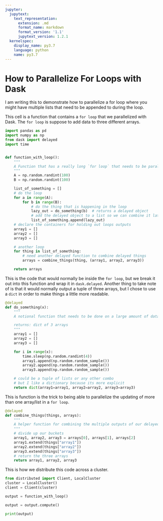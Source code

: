 ```yaml
---
jupyter:
  jupytext:
    text_representation:
      extension: .md
      format_name: markdown
      format_version: '1.1'
      jupytext_version: 1.2.1
  kernelspec:
    display_name: py3.7
    language: python
    name: py3.7
---
```


# How to Parallelize For Loops with Dask

I am writing this to demonstrate how to parallelize a for loop where you might have multiple lists that
need to be appended to during the loop. 

This cell is a function that contains a `for loop` that we parallelized with Dask. The `for loop` is suppose
to add data to three different arrays.

```python
import pandas as pd
import numpy as np
from dask import delayed
import time


def function_with_loop():
    """
    A Function that has a really long `for loop` that needs to be parallelized
    """
    A = np.random.randint(100)
    B = np.random.randint(100)

    list_of_something = []
    # do the loop
    for a in range(A):
        for b in range(B):
            # do the thing that is happening in the loop
            lazy_out = do_something(b)  # returns a delayed object
            # add the delayed object to a list so we can combine it later
            list_of_something.append(lazy_out)
    # declare the containers for holding out loops outputs
    array1 = []
    array2 = []
    array3 = []

    # another loop
    for thing in list_of_something:
        # need another delayed function to combine delayed things
        arrays = combine_things(thing, (array1, array2, array3))

    return arrays
```

This is the code that would normally be inside the `for loop`, but we break it out into 
this function and wrap it in `dask.delayed`. Another thing to take note of is that it
would normally output a tuple of three arrays, but I chose to use a `dict` in order to
make things a little more readable. 

```python
@delayed
def do_something(x):
    """
    A notional function that needs to be done on a large amount of data

    returns: dict of 3 arrays
    """
    array1 = []
    array2 = []
    array3 = []

    for i in range(x):
        time.sleep(np.random.randint(4))
        array1.append(np.random.random_sample())
        array2.append(np.random.random_sample())
        array3.append(np.random.random_sample())

    # could be a tuple of lists or any other combo
    # but I like a dictionary because its more explicit
    return dict(array1=array1, array2=array2, array3=array3)
```

This is function is the trick to being able to parallelize the updating of more than one array/list in
a `for loop`. 

```python
@delayed
def combine_things(things, arrays):
    """
    A helper function for combining the multiple outputs of our delayed function
    """
    # divide up our buckets
    array1, array2, array3 = arrays[0], arrays[1], arrays[2]
    array1.extend(things["array1"])
    array2.extend(things["array2"])
    array3.extend(things["array3"])
    # return the three arrays
    return array1, array2, array3
```

This is how we distribute this code across a cluster. 

```python
from distributed import Client, LocalCluster
cluster = LocalCluster()
client = Client(cluster)

output = function_with_loop()

output = output.compute()

print(output)
```


